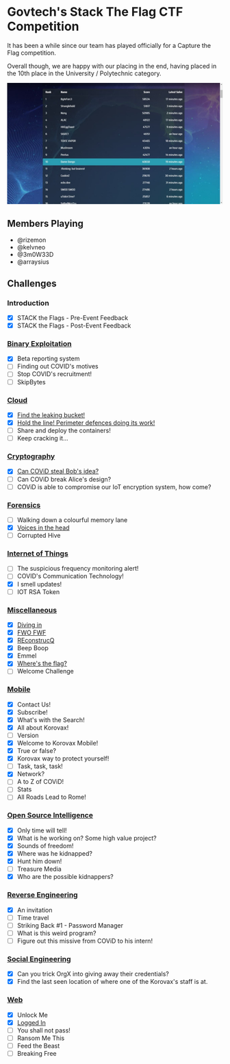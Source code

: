 # Govtech's Stack The Flag CTF Competition

It has been a while since our team has played officially for a Capture the Flag competition.

Overall though, we are happy with our placing in the end, having placed in the 10th place in the University / Polytechnic category.

![Scoreboard](images/scoreboard.jpg)

## Members Playing
- @rizemon
- @kelvneo
- @3m0W33D
- @arraysius

## Challenges

### Introduction
- [x] STACK the Flags - Pre-Event Feedback
- [x] STACK the Flags - Post-Event Feedback

### [Binary Exploitation](be/)
- [x] Beta reporting system
- [ ] Finding out COVID's motives
- [ ] Stop COVID's recruitment!
- [ ] SkipBytes

### [Cloud](cloud/)
- [x] [Find the leaking bucket!](cloud/Find%20the%20leaking%20bucket!/)
- [x] [Hold the line! Perimeter defences doing its work!](cloud/Hold%20the%20line!%20Perimeter%20defences%20doing%20it's%20work!)
- [ ] Share and deploy the containers!
- [ ] Keep cracking it...

### [Cryptography](crypto/)
- [x] [Can COViD steal Bob's idea?](crypto/Can%20COViD%20steal%20Bob's%20idea/)
- [ ] Can COViD break Alice's design?
- [ ] COViD is able to compromise our IoT encryption system, how come?

### [Forensics](forensics/)
- [ ] Walking down a colourful memory lane
- [x] [Voices in the head](forensics/Voices%20in%20the%20head/)
- [ ] Corrupted Hive

### [Internet of Things](iot/)
- [ ] The suspicious frequency monitoring alert!
- [ ] COVID's Communication Technology!
- [x] I smell updates!
- [ ] IOT RSA Token

### [Miscellaneous](misc/)
- [x] [Diving in](misc/Diving%20in)
- [x] [FWO FWF](misc/FWO%20FWF/)
- [x] [REconstrucQ](misc/REconstrucQ/)
- [x] Beep Boop
- [x] Emmel
- [x] [Where's the flag?](misc/Where's%20the%20flag)
- [ ] Welcome Challenge 

### [Mobile](mobile/)
- [x] Contact Us!
- [x] Subscribe!
- [x] What's with the Search!
- [x] All about Korovax!
- [ ] Version
- [x] Welcome to Korovax Mobile!
- [x] True or false?
- [x] Korovax way to protect yourself!
- [ ] Task, task, task! 
- [x] Network?
- [ ] A to Z of COViD!
- [ ] Stats
- [ ] All Roads Lead to Rome!

### [Open Source Intelligence](osint/)
- [x] Only time will tell!
- [x] What is he working on? Some high value project?
- [x] Sounds of freedom!
- [x] Where was he kidnapped?
- [x] Hunt him down!
- [ ] Treasure Media
- [x] Who are the possible kidnappers?

### [Reverse Engineering](re/)
- [x] An invitation
- [ ] Time travel
- [ ] Striking Back #1 - Password Manager
- [ ] What is this weird program?
- [ ] Figure out this missive from COViD to his intern!

### [Social Engineering](se/)
- [x] Can you trick OrgX into giving away their credentials?
- [x] Find the last seen location of where one of the Korovax's staff is at.

### [Web](web/)
- [x] Unlock Me
- [x] [Logged In](web/Logged%20In/)
- [ ] You shall not pass!
- [ ] Ransom Me This
- [ ] Feed the Beast
- [ ] Breaking Free
